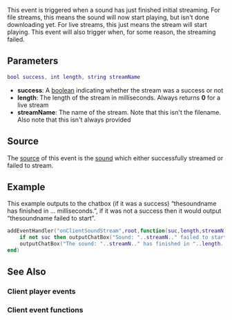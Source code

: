 This event is triggered when a sound has just finished initial streaming. For file streams, this means the sound will now start playing, but isn't done downloading yet. For live streams, this just means the stream will start playing. This event will also trigger when, for some reason, the streaming failed.

Parameters
----------

``` lua
bool success, int length, string streamName
```

-   **success**: A [boolean](/boolean.md "wikilink") indicating whether the stream was a success or not
-   **length**: The length of the stream in milliseconds. Always returns **0** for a live stream
-   **streamName**: The name of the stream. Note that this isn't the filename. Also note that this isn't always provided

Source
------

The [source](/event_system#Event_source.md "wikilink") of this event is the [sound](/sound.md "wikilink") which either successfully streamed or failed to stream.

Example
-------

This example outputs to the chatbox (if it was a success) “thesoundname has finished in ... milliseconds.”, if it was not a success then it would output “thesoundname failed to start”.

``` lua
addEventHandler("onClientSoundStream",root,function(suc,length,streamN)
    if not suc then outputChatBox("Sound: "..streamN.." failed to start.",100,0,0) return end
    outputChatBox("The sound: "..streamN.." has finished in "..length.."ms.")
end)
```

See Also
--------

### Client player events

### Client event functions
